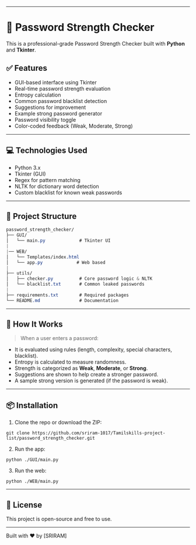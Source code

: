
----
# 🔐 Password Strength Checker

This is a professional-grade Password Strength Checker built with **Python** and **Tkinter**.
## ✅ Features

- GUI-based interface using Tkinter
- Real-time password strength evaluation
- Entropy calculation
- Common password blacklist detection
- Suggestions for improvement
- Example strong password generator
- Password visibility toggle
- Color-coded feedback (Weak, Moderate, Strong)

---
## 💻 Technologies Used

- Python 3.x
- Tkinter (GUI)
- Regex for pattern matching
- NLTK for dictionary word detection
- Custom blacklist for known weak passwords

---
## 📁 Project Structure

```css
password_strength_checker/
├── GUI/
│   └── main.py             # Tkinter UI
|
|── WEB/
│   └── Templates/index.html 
│   └── app.py             # Web based 
|
├── utils/
│   ├── checker.py          # Core password logic & NLTK
│   └── blacklist.txt       # Common leaked passwords
|
├── requirements.txt        # Required packages
└── README.md               # Documentation
```


---
## 🧪 How It Works

>When a user enters a password:
- It is evaluated using rules (length, complexity, special characters, blacklist).
- Entropy is calculated to measure randomness.
- Strength is categorized as **Weak**, **Moderate**, or **Strong**.
- Suggestions are shown to help create a stronger password.
- A sample strong version is generated (if the password is weak).

---
## 📦 Installation

1. Clone the repo or download the ZIP:

```
git clone https://github.com/sriram-1017/Tamilskills-project-list/password_strength_checker.git
```

2. Run the app:

```
python ./GUI/main.py
```

3. Run the web:

```
python ./WEB/main.py
```

---
## 📄 License

This project is open-source and free to use.

---

  
Built with ❤️ by [SRIRAM]
